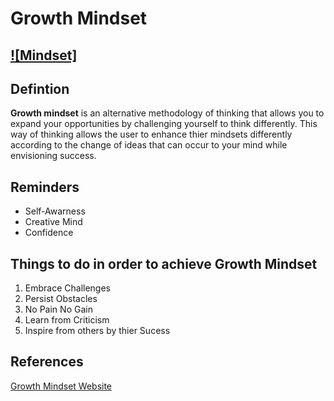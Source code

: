 # Growth Mindset
[![Mindset]](https://encrypted-tbn0.gstatic.com/images?q=tbn:ANd9GcQZj8wJaKk9zTDzIOIjSnAYeYxGhuWb_iVMliJ4mdIjhLA6NVUCIj0oHd8eWJT_RNgKAOo&usqp=CAU)
---
## Defintion
**Growth mindset** is an alternative methodology of thinking that allows you to expand your opportunities by challenging yourself to think differently. This way of thinking allows the user to enhance thier mindsets differently according to the change of ideas that can occur to your mind while envisioning success. 
## Reminders
- Self-Awarness
- Creative Mind
- Confidence
## Things to do in order to achieve Growth Mindset
1. Embrace Challenges
2. Persist Obstacles
3. No Pain No Gain
4. Learn from Criticism
5. Inspire from others by thier Sucess
## References
[Growth Mindset Website](https://www.atlassian.com/blog/inside-atlassian/growth-mindset)
